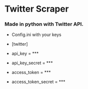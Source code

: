 # Twitter Scraper

### Made in python with Twitter API.
  
* Config.ini with your keys

* [twitter]

* api_key = ***  
* api_key_secret = ***  
* access_token = ***  
* access_token_secret = ***  
